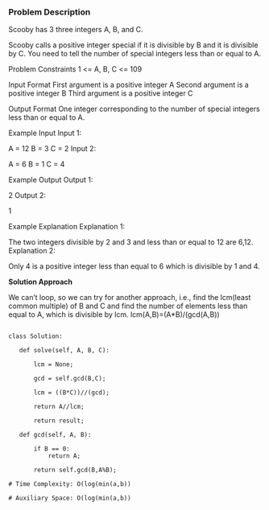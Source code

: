 ### Problem Description

Scooby has 3 three integers A, B, and C.

Scooby calls a positive integer special if it is divisible by B and it is divisible by C. You need to tell the number of special integers 
less than or equal to A.



Problem Constraints
1 <= A, B, C <= 109



Input Format
First argument is a positive integer A
Second argument is a positive integer B
Third argument is a positive integer C



Output Format
One integer corresponding to the number of special integers less than or equal to A.



Example Input
Input 1:

 A = 12
 B = 3
 C = 2
Input 2:

 A = 6
 B = 1
 C = 4


Example Output
Output 1:

 2
Output 2:

 1


Example Explanation
Explanation 1:

 The two integers divisible by 2 and 3 and less than or equal to 12 are 6,12.
Explanation 2:

 Only 4 is a positive integer less than equal to 6 which is divisible by 1 and 4.
 
 **Solution Approach**
 
We can’t loop, so we can try for another approach, i.e., find the lcm(least common multiple) of B and C and find the number of
elements less than equal to A, which is divisible by lcm.
lcm(A,B)=(A*B)/(gcd(A,B))
 
 ```
 
 class Solution:

    def solve(self, A, B, C):

        lcm = None;

        gcd = self.gcd(B,C);

        lcm = ((B*C))//(gcd);

        return A//lcm;
        
        return result;
        
    def gcd(self, A, B):

        if B == 0:
            return A;
        
        return self.gcd(B,A%B);
        
# Time Complexity: O(log(min(a,b))

# Auxiliary Space: O(log(min(a,b))
 
 ```
